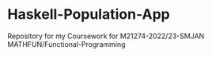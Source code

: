 # Haskell-Population-App
Repository for my Coursework for M21274-2022/23-SMJAN MATHFUN/Functional-Programming

